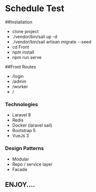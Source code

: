 # Schedule Test


##Installation

- clone project
- ./vendor/bin/sail up -d
- ./vendor/bin/sail artisan migrate --seed
- cd Front
- npm install
- npm run serve

##Front Routes

- /login
- /admin
- /worker
- /

### Technologies
- Laravel 8
- Redis
- Docker (laravel sail)
- Bootstrap 5
- VueJs 3

### Design Patterns
- Modular
- Repo / service layer
- Facade


## ENJOY....

